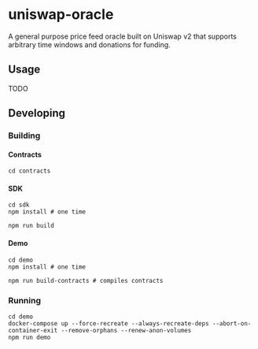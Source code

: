 # uniswap-oracle
A general purpose price feed oracle built on Uniswap v2 that supports arbitrary time windows and donations for funding.

## Usage
TODO

## Developing
### Building
#### Contracts
```
cd contracts
```
#### SDK
```
cd sdk
npm install # one time

npm run build
```
#### Demo
```
cd demo
npm install # one time

npm run build-contracts # compiles contracts
```

### Running
```
cd demo
docker-compose up --force-recreate --always-recreate-deps --abort-on-container-exit --remove-orphans --renew-anon-volumes
npm run demo
```
